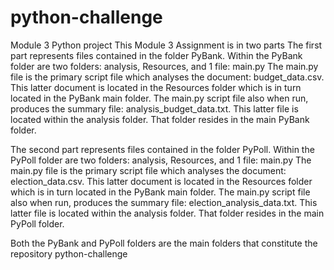 # python-challenge
Module 3 Python project
This Module 3 Assignment is in two parts
The first part represents files contained in the folder PyBank. Within the PyBank folder are two folders: analysis, Resources, and 1 file: main.py
The main.py file is the primary script file which analyses the document: budget_data.csv. This latter document is located in the Resources folder which is in turn located in the PyBank main folder. The main.py script file also when run, produces the summary file: analysis_budget_data.txt. This latter file is located within the analysis folder. That folder resides in the main PyBank folder. 

The second part represents files contained in the folder PyPoll. Within the PyPoll folder are two folders: analysis, Resources, and 1 file: main.py
The main.py file is the primary script file which analyses the document: election_data.csv. This latter document is located in the Resources folder which is in turn located in the PyBank main folder. The main.py script file also when run, produces the summary file: election_analysis_data.txt. This latter file is located within the analysis folder. That folder resides in the main PyPoll folder.

Both the PyBank and PyPoll folders are the main folders that constitute the repository python-challenge 
